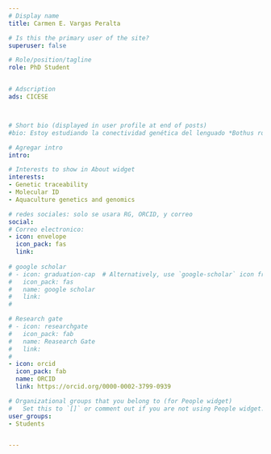 ```yaml
---
# Display name
title: Carmen E. Vargas Peralta

# Is this the primary user of the site?
superuser: false

# Role/position/tagline
role: PhD Student


# Adscription
ads: CICESE



# Short bio (displayed in user profile at end of posts)
#bio: Estoy estudiando la conectividad genética del lenguado *Bothus robinsi* en el Golfo de México, utilizando RADseq

# Agregar intro
intro: 

# Interests to show in About widget
interests: 
- Genetic traceability 
- Molecular ID
- Aquaculture genetics and genomics

# redes sociales: solo se usara RG, ORCID, y correo
social:
# Correo electronico:
- icon: envelope
  icon_pack: fas
  link: 
  
# google scholar
# - icon: graduation-cap  # Alternatively, use `google-scholar` icon from `ai` icon pack
#   icon_pack: fas
#   name: google scholar
#   link: 
#   

# Research gate
# - icon: researchgate
#   icon_pack: fab
#   name: Reasearch Gate
#   link: 
#   
- icon: orcid
  icon_pack: fab
  name: ORCID
  link: https://orcid.org/0000-0002-3799-0939

# Organizational groups that you belong to (for People widget)
#   Set this to `[]` or comment out if you are not using People widget.
user_groups:
- Students


---
```


